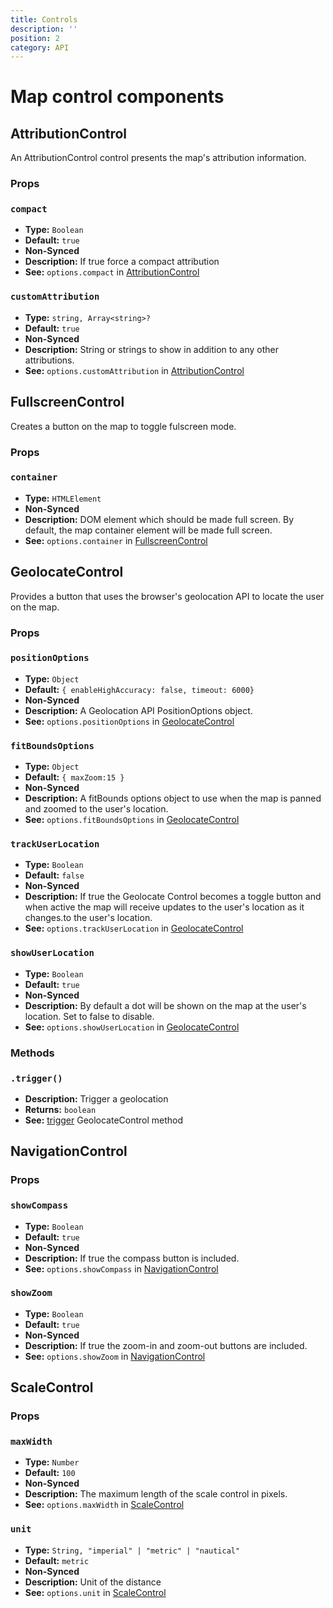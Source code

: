 ```yaml
---
title: Controls
description: ''
position: 2
category: API
---
```


# Map control components

## AttributionControl

An AttributionControl control presents the map's attribution information.

### Props

### `compact`

- **Type:** `Boolean`
- **Default:** `true`
- **Non-Synced**
- **Description:** If true force a compact attribution
- **See:** `options.compact` in [AttributionControl](https://docs.mapbox.com/mapbox-gl-js/api/#attributioncontrol)

### `customAttribution`

- **Type:** `string, Array<string>?`
- **Default:** `true`
- **Non-Synced**
- **Description:** String or strings to show in addition to any other attributions.
- **See:** `options.customAttribution` in [AttributionControl](https://docs.mapbox.com/mapbox-gl-js/api/#attributioncontrol)

## FullscreenControl

Creates a button on the map to toggle fulscreen mode.

### Props

### `container`

- **Type:** `HTMLElement`
- **Non-Synced**
- **Description:** DOM element which should be made full screen. By default, the map container element will be made full screen.
- **See:** `options.container` in [FullscreenControl](https://docs.mapbox.com/mapbox-gl-js/api/#fullscreencontrol)

## GeolocateControl

Provides a button that uses the browser's geolocation API to locate the user on the map.

### Props

### `positionOptions`

- **Type:** `Object`
- **Default:** `{ enableHighAccuracy: false, timeout: 6000}`
- **Non-Synced**
- **Description:** A Geolocation API PositionOptions object.
- **See:** `options.positionOptions` in [GeolocateControl](https://docs.mapbox.com/mapbox-gl-js/api/#geolocatecontrol)

### `fitBoundsOptions`

- **Type:** `Object`
- **Default:** `{ maxZoom:15 }`
- **Non-Synced**
- **Description:** A fitBounds options object to use when the map is panned and zoomed to the user's location.
- **See:** `options.fitBoundsOptions` in [GeolocateControl](https://docs.mapbox.com/mapbox-gl-js/api/#geolocatecontrol)

### `trackUserLocation`

- **Type:** `Boolean`
- **Default:** `false`
- **Non-Synced**
- **Description:** If true the Geolocate Control becomes a toggle button and when active the map will receive updates to the user's location as it changes.to the user's location.
- **See:** `options.trackUserLocation` in [GeolocateControl](https://docs.mapbox.com/mapbox-gl-js/api/#geolocatecontrol)

### `showUserLocation`

- **Type:** `Boolean`
- **Default:** `true`
- **Non-Synced**
- **Description:** By default a dot will be shown on the map at the user's location. Set to false to disable.
- **See:** `options.showUserLocation` in [GeolocateControl](https://docs.mapbox.com/mapbox-gl-js/api/#geolocatecontrol)

### Methods

### `.trigger()`

- **Description:** Trigger a geolocation
- **Returns:** `boolean`
- **See:** [trigger](https://docs.mapbox.com/mapbox-gl-js/api/#geolocatecontrol#trigger) GeolocateControl method

## NavigationControl

### Props

### `showCompass`

- **Type:** `Boolean`
- **Default:** `true`
- **Non-Synced**
- **Description:** If true the compass button is included.
- **See:** `options.showCompass` in [NavigationControl](https://docs.mapbox.com/mapbox-gl-js/api/#navigationcontrol)

### `showZoom`

- **Type:** `Boolean`
- **Default:** `true`
- **Non-Synced**
- **Description:** If true the zoom-in and zoom-out buttons are included.
- **See:** `options.showZoom` in [NavigationControl](https://docs.mapbox.com/mapbox-gl-js/api/#navigationcontrol)

## ScaleControl

### Props

### `maxWidth`

- **Type:** `Number`
- **Default:** `100`
- **Non-Synced**
- **Description:** The maximum length of the scale control in pixels.
- **See:** `options.maxWidth` in [ScaleControl](https://docs.mapbox.com/mapbox-gl-js/api/#scalecontrol)

### `unit`

- **Type:** `String, "imperial" | "metric" | "nautical"`
- **Default:** `metric`
- **Non-Synced**
- **Description:** Unit of the distance
- **See:** `options.unit` in [ScaleControl](https://docs.mapbox.com/mapbox-gl-js/api/#scalecontrol)
